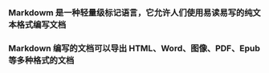 ### Markdowm 是一种轻量级标记语言，它允许人们使用易读易写的纯文本格式编写文档

### Markdown 编写的文档可以导出 HTML、Word、图像、PDF、Epub 等多种格式的文档
